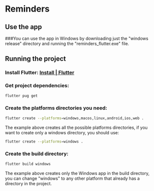 # Reminders

## Use the app

###You can use the app in Windows by downloading just the "windows release" directory and running the "reminders_flutter.exe" file.

## Running the project

### Install Flutter: [Install | Flutter](https://docs.flutter.dev/get-started/install)

### Get project dependencies:
```bash
flutter pug get
```

### Create the platforms directories you need:
```bash
flutter create --platforms=windows,macos,linux,android,ios,web .
```
The example above creates all the possible platforms directories, if you want to create only a windows directory, you should use:
```bash
flutter create --platforms=windows .
```

### Create the build directory:
```bash
flutter build windows
```
The example above creates only the Windows app in the build directory, you can change "windows" to any other platform that already has a directory in the project.
